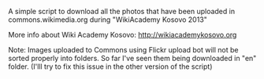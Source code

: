 A simple script to download all the photos that have been uploaded in commons.wikimedia.org during "WikiAcademy Kosovo 2013"

More info about Wiki Academy Kosovo: http://wikiacademykosovo.org


Note: Images uploaded to Commons using Flickr upload bot will not be sorted properly into folders. So far I've seen them being downloaded in "en" folder.
(I'lll try to fix this issue in the other version of the script)
